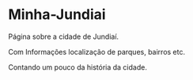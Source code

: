 # Minha-Jundiai

Página sobre a cidade de Jundiaí.

Com Informações localização de parques, bairros etc.

Contando um pouco da história da  cidade.
